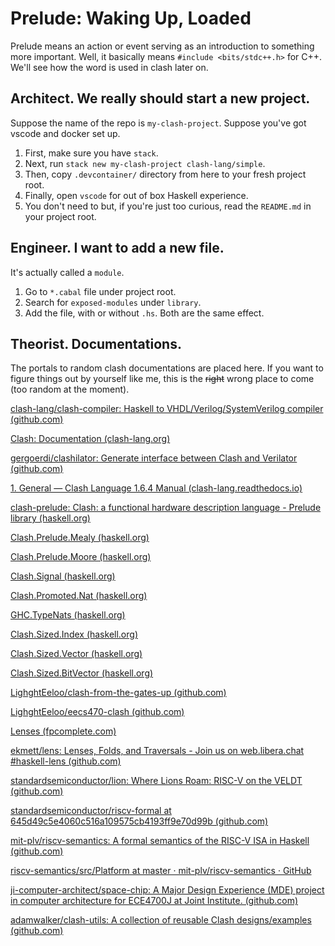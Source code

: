 # Prelude: Waking Up, Loaded

Prelude means an action or event serving as an introduction to something more important. Well, it basically means `#include <bits/stdc++.h>` for C++. We'll see how the word is used in clash later on.

## Architect. We really should start a new project.

Suppose the name of the repo is `my-clash-project`. Suppose you've got vscode and docker set up.

1. First, make sure you have `stack`.
2. Next, run `stack new my-clash-project clash-lang/simple`.
3. Then, copy  `.devcontainer/` directory from here to your fresh project root.
4. Finally, open `vscode` for out of box Haskell experience.
5. You don't need to but, if you're just too curious, read the `README.md` in your project root.

## Engineer. I want to add a new file.

It's actually called a `module`.

1. Go to `*.cabal` file under project root.
2. Search for `exposed-modules` under `library`.
3. Add the file, with or without `.hs`. Both are the same effect.

## Theorist. Documentations.

The portals to random clash documentations are placed here. If you want to figure things out by yourself like me, this is the ~~right~~ wrong place to come (too random at the moment).

[clash-lang/clash-compiler: Haskell to VHDL/Verilog/SystemVerilog compiler (github.com)](https://github.com/clash-lang/clash-compiler)

[Clash: Documentation (clash-lang.org)](https://clash-lang.org/documentation/)

[gergoerdi/clashilator: Generate interface between Clash and Verilator (github.com)](https://github.com/gergoerdi/clashilator)

[1. General — Clash Language 1.6.4 Manual (clash-lang.readthedocs.io)](https://clash-lang.readthedocs.io/en/v1.6.4/general/index.html)

[clash-prelude: Clash: a functional hardware description language - Prelude library (haskell.org)](https://hackage.haskell.org/package/clash-prelude-1.6.4)

[Clash.Prelude.Mealy (haskell.org)](https://hackage.haskell.org/package/clash-prelude-1.6.4/docs/Clash-Prelude-Mealy.html)

[Clash.Prelude.Moore (haskell.org)](https://hackage.haskell.org/package/clash-prelude-1.6.4/docs/Clash-Prelude-Moore.html)

[Clash.Signal (haskell.org)](https://hackage.haskell.org/package/clash-prelude-1.6.4/docs/Clash-Signal.html#v:unsafeFromReset)

[Clash.Promoted.Nat (haskell.org)](https://hackage.haskell.org/package/clash-prelude-1.6.4/docs/Clash-Promoted-Nat.html#t:SNat)

[GHC.TypeNats (haskell.org)](https://hackage.haskell.org/package/base-4.14.3.0/docs/GHC-TypeNats.html#t:KnownNat)

[Clash.Sized.Index (haskell.org)](https://hackage.haskell.org/package/clash-prelude-1.6.4/docs/Clash-Sized-Index.html#t:Index)

[Clash.Sized.Vector (haskell.org)](https://hackage.haskell.org/package/clash-prelude-1.6.4/docs/Clash-Sized-Vector.html#g:10)

[Clash.Sized.BitVector (haskell.org)](https://hackage.haskell.org/package/clash-prelude-1.6.4/docs/Clash-Sized-BitVector.html#t:BitVector)

[LighghtEeloo/clash-from-the-gates-up (github.com)](https://github.com/LighghtEeloo/clash-from-the-gates-up)

[LighghtEeloo/eecs470-clash (github.com)](https://github.com/LighghtEeloo/eecs470-clash)

[Lenses (fpcomplete.com)](https://www.fpcomplete.com/haskell/tutorial/lens/)

[ekmett/lens: Lenses, Folds, and Traversals - Join us on web.libera.chat #haskell-lens (github.com)](https://github.com/ekmett/lens#lens-lenses-folds-and-traversals)

[standardsemiconductor/lion: Where Lions Roam: RISC-V on the VELDT (github.com)](https://github.com/standardsemiconductor/lion)

[standardsemiconductor/riscv-formal at 645d49c5e4060c516a109575cb4193ff9e70d99b (github.com)](https://github.com/standardsemiconductor/riscv-formal/tree/645d49c5e4060c516a109575cb4193ff9e70d99b)

[mit-plv/riscv-semantics: A formal semantics of the RISC-V ISA in Haskell (github.com)](https://github.com/mit-plv/riscv-semantics/tree/master)

[riscv-semantics/src/Platform at master · mit-plv/riscv-semantics · GitHub](https://github.com/mit-plv/riscv-semantics/tree/master/src/Platform)

[ji-computer-architect/space-chip: A Major Design Experience (MDE) project in computer architecture for ECE4700J at Joint Institute. (github.com)](https://github.com/ji-computer-architect/space-chip)

[adamwalker/clash-utils: A collection of reusable Clash designs/examples (github.com)](https://github.com/adamwalker/clash-utils/tree/master)
